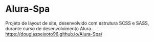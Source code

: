 # Alura-Spa

Projeto de layout de site, desenvolvido com estrutura SCSS e SASS, durante curso de desenvolvimento Alura .
https://douglaspeixoto96.github.io/Alura-Spa/
